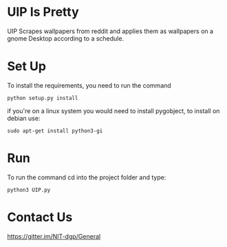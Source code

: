 UIP Is Pretty
=============

UIP Scrapes wallpapers from reddit and applies them as wallpapers on a
gnome Desktop according to a schedule.

Set Up
======

To install the requirements, you need to run the command

```
python setup.py install
```

if you're on a linux system you would need to install
pygobject, to install on debian use:
```
sudo apt-get install python3-gi
```

Run
===

To run the command cd into the project folder and type:

```
python3 UIP.py
```
Contact Us
==========
https://gitter.im/NIT-dgp/General
